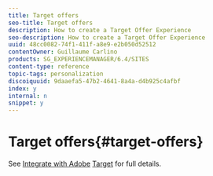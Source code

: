```yaml
---
title: Target offers
seo-title: Target offers
description: How to create a Target Offer Experience
seo-description: How to create a Target Offer Experience
uuid: 48cc0082-74f1-411f-a8e9-e2b050d52512
contentOwner: Guillaume Carlino
products: SG_EXPERIENCEMANAGER/6.4/SITES
content-type: reference
topic-tags: personalization
discoiquuid: 9daaefa5-47b2-4641-8a4a-d4b925c4afbf
index: y
internal: n
snippet: y
---
```


# Target offers{#target-offers}

See [Integrate with Adobe](../../../sites/administering/using/target.md) [Target](../../../sites/administering/using/target.md) for full details.
